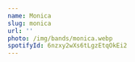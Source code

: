 ```yaml
---
name: Monica
slug: monica
url: ''
photo: /img/bands/monica.webp
spotifyId: 6nzxy2wXs6tLgzEtqOkEi2
---
```

